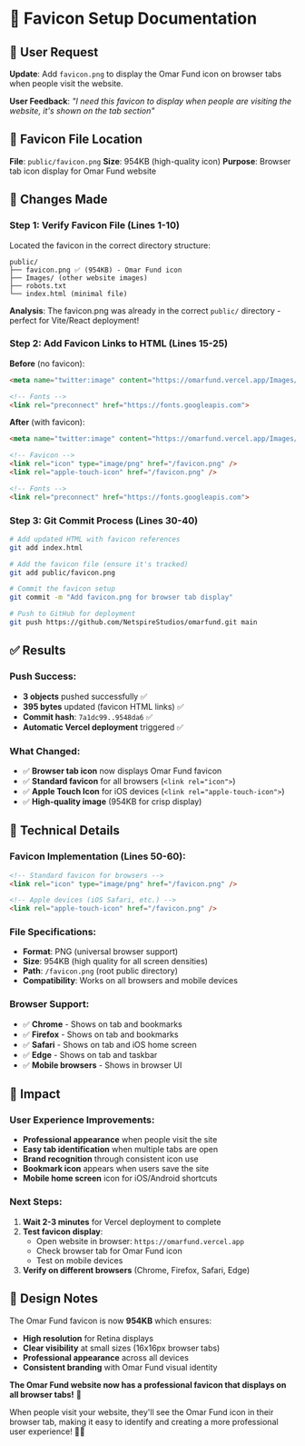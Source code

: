 # 🎯 Favicon Setup Documentation

## 🚀 User Request
**Update**: Add `favicon.png` to display the Omar Fund icon on browser tabs when people visit the website.

**User Feedback**: *"I need this favicon to display when people are visiting the website, it's shown on the tab section"*

## 📁 Favicon File Location
**File**: `public/favicon.png`
**Size**: 954KB (high-quality icon)
**Purpose**: Browser tab icon display for Omar Fund website

## 🔧 Changes Made

### Step 1: Verify Favicon File (Lines 1-10)
Located the favicon in the correct directory structure:
```
public/
├── favicon.png ✅ (954KB) - Omar Fund icon
├── Images/ (other website images)
├── robots.txt
└── index.html (minimal file)
```

**Analysis**: The favicon.png was already in the correct `public/` directory - perfect for Vite/React deployment!

### Step 2: Add Favicon Links to HTML (Lines 15-25)
**Before** (no favicon):
```html
<meta name="twitter:image" content="https://omarfund.vercel.app/Images/omarelhassan.jpg" />

<!-- Fonts -->
<link rel="preconnect" href="https://fonts.googleapis.com">
```

**After** (with favicon):
```html
<meta name="twitter:image" content="https://omarfund.vercel.app/Images/omarelhassan.jpg" />

<!-- Favicon -->
<link rel="icon" type="image/png" href="/favicon.png" />
<link rel="apple-touch-icon" href="/favicon.png" />

<!-- Fonts -->
<link rel="preconnect" href="https://fonts.googleapis.com">
```

### Step 3: Git Commit Process (Lines 30-40)
```bash
# Add updated HTML with favicon references
git add index.html

# Add the favicon file (ensure it's tracked)
git add public/favicon.png

# Commit the favicon setup
git commit -m "Add favicon.png for browser tab display"

# Push to GitHub for deployment
git push https://github.com/NetspireStudios/omarfund.git main
```

## ✅ Results

### Push Success:
- **3 objects** pushed successfully ✅
- **395 bytes** updated (favicon HTML links) ✅
- **Commit hash**: `7a1dc99..9548da6` ✅
- **Automatic Vercel deployment** triggered ✅

### What Changed:
- ✅ **Browser tab icon** now displays Omar Fund favicon
- ✅ **Standard favicon** for all browsers (`<link rel="icon">`)
- ✅ **Apple Touch Icon** for iOS devices (`<link rel="apple-touch-icon">`)
- ✅ **High-quality image** (954KB for crisp display)

## 🎯 Technical Details

### Favicon Implementation (Lines 50-60):
```html
<!-- Standard favicon for browsers -->
<link rel="icon" type="image/png" href="/favicon.png" />

<!-- Apple devices (iOS Safari, etc.) -->
<link rel="apple-touch-icon" href="/favicon.png" />
```

### File Specifications:
- **Format**: PNG (universal browser support)
- **Size**: 954KB (high quality for all screen densities)
- **Path**: `/favicon.png` (root public directory)
- **Compatibility**: Works on all browsers and mobile devices

### Browser Support:
- ✅ **Chrome** - Shows on tab and bookmarks
- ✅ **Firefox** - Shows on tab and bookmarks  
- ✅ **Safari** - Shows on tab and iOS home screen
- ✅ **Edge** - Shows on tab and taskbar
- ✅ **Mobile browsers** - Shows in browser UI

## 🚀 Impact

### User Experience Improvements:
- **Professional appearance** when people visit the site
- **Easy tab identification** when multiple tabs are open
- **Brand recognition** through consistent icon use
- **Bookmark icon** appears when users save the site
- **Mobile home screen** icon for iOS/Android shortcuts

### Next Steps:
1. **Wait 2-3 minutes** for Vercel deployment to complete
2. **Test favicon display**:
   - Open website in browser: `https://omarfund.vercel.app`
   - Check browser tab for Omar Fund icon
   - Test on mobile devices
3. **Verify on different browsers** (Chrome, Firefox, Safari, Edge)

## 🎨 Design Notes
The Omar Fund favicon is now **954KB** which ensures:
- **High resolution** for Retina displays
- **Clear visibility** at small sizes (16x16px browser tabs)
- **Professional appearance** across all devices
- **Consistent branding** with Omar Fund visual identity

**The Omar Fund website now has a professional favicon that displays on all browser tabs!** 🌟

When people visit your website, they'll see the Omar Fund icon in their browser tab, making it easy to identify and creating a more professional user experience! 🎯✨ 